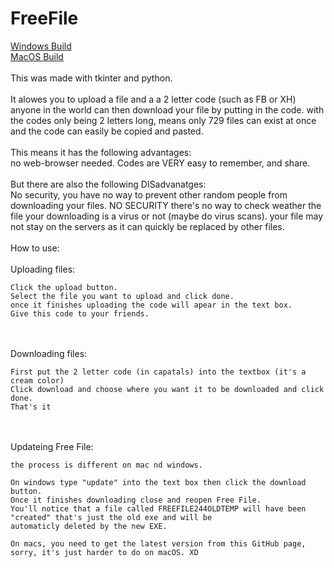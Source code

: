 # FreeFile
[Windows Build](https://github.com/olliez-mods/FreeFile/WindowsBuild.zip)
<br>
[MacOS Build](https://github.com/olliez-mods/FreeFile/MacBuild.zip)
<br>
<br>
This was made with tkinter and python.
<br>
<br>
It alowes you to upload a file and a a 2 letter code (such as FB or XH) anyone in the world can then download your file by putting in the code.
with the codes only being 2 letters long, means only 729 files can exist at once and the code can easily be copied and pasted.
<br>
<br>
This means it has the following advantages:
<br>
no web-browser needed.
Codes are VERY easy to remember, and share.
<br>
<br>
But there are also the following DISadvanatges:
<br>
No security, you have no way to prevent other random people from downloading your files.
NO SECURITY there's no way to check weather the file your downloading is a virus or not (maybe do virus scans).
your file may not stay on the servers as it can quickly be replaced by other files.
<br>
<br>
How to use:
<br>
<br>
  Uploading files:
    
    Click the upload button.
    Select the file you want to upload and click done.
    once it finishes uploading the code will apear in the text box.
    Give this code to your friends.
<br>
<br>
  Downloading files:
    
    First put the 2 letter code (in capatals) into the textbox (it's a cream color)
    Click download and choose where you want it to be downloaded and click done.
    That's it
<br>
<br>
  Updateing Free File:
    
    the process is different on mac nd windows.
    
    On windows type "update" into the text box then click the download button.
    Once it finishes downloading close and reopen Free File.
    You'll notice that a file called FREEFILE244OLDTEMP will have been "created" that's just the old exe and will be
    automaticly deleted by the new EXE.
    
    On macs, you need to get the latest version from this GitHub page, sorry, it's just harder to do on macOS. XD
